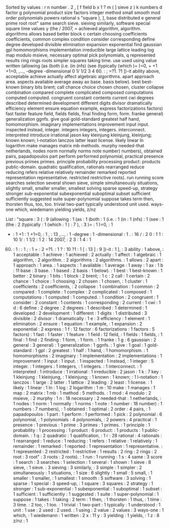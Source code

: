 Sorted by values :
r n number . 2 , [ f field b x 1 ? m ( ] sieve z ) k numbers d factor g polynomial product size factors integer method small smooth mod order polynomials powers rational s "square ), ], base distributed e general prime root root" same search sieve. sieving similarly, software special square time values y (the / 2007, = achieved algorithm, algorithm. algorithms allows based better block c certain choosing coefficients coefficients, common complex condition consider corresponding define degree developed divisible elimination expansion exponential find gaussian gpl homomorphisms implementation irreducible large lattice leading log map modulo msieve, necessary optimal pick polynomials, q represented results ring rings roots simpler squares taking time. use used using value written (allowing (as (both (i.e. (in (nfs) (see (typically (which )= )=0, + +1 +1=0, ,..., -degree -dimensional 0 1/ 1/2 3 4 60. : ; =?1. ?1 ])-it ability above, acceptable achieve actually affect algebraic algorithms. apart approach area. aspects available average away ax base. basis below). best best-known binary bits brent; call chance choice chosen chosen, cluster collapse combination compared complete complicated composed computations computed computed. congruent constant contents current cwi degrees described determined development different digits divisor dramatically efficiency element ensure equation example, express factorizations factors) fast faster feature field, fields fields, final finding form, form. franke general) generalization ggnfs. give goal gold-standard greatest half hand, homomorphism. imaginary implementations improvement input input. inspected instead, integer. integers integers, integers. interconnect. interpreted introduce irrational jason key kleinjung kleinjung, kleinjung; known known; l-notation lanczos latter least license. likely linear ln logarithm make manages matrix mb methods. murphy needed-that netherlands, nodes norm normally norms note number) numbers), obtained pairs, papadopoulos part perform performed polynomial, practical presence previous primes primes. principle probability processing product: products public-domain. quadratic qualification, rationals rearranged reduce reducing refers relative relatively remainder remarked reported representation representative. restricted restrictive roots). run running score searches selection several shown sieve, simple simultaneously situations, slightly small, smaller smaller, smallest solving sparse speed-up, strategy stronger sub-exponential subexponential suboptimal subset sufficient sufficiently suggested suite super-polynomial suppose takes term then, thorsten thus, too, too. trivial two-part typically understood unit used. ways-one which, wiedemann yielding yields, z/nz 

List :
"square : 3
( : 9
(allowing : 1
(as : 1
(both : 1
(i.e. : 1
(in : 1
(nfs) : 1
(see : 1
(the : 2
(typically : 1
(which : 1
) : 7
), : 3
)= : 1
)=0, : 1
+ : 1
+1 : 1
+1=0, : 1
, : 13
,..., : 1
-degree : 1
-dimensional : 1
. : 16
/ : 2
0 : 1
1 : 10
1/ : 1
1/2 : 1
2 : 14
2007, : 2
3 : 1
4 : 1
60. : 1
: : 1
; : 1
= : 2
=?1. : 1
? : 10
?1 : 1
[ : 13
] : 9
])-it : 1
], : 3
ability : 1
above, : 1
acceptable : 1
achieve : 1
achieved : 2
actually : 1
affect : 1
algebraic : 1
algorithm, : 2
algorithm. : 2
algorithms : 2
algorithms. : 1
allows : 2
apart : 1
approach : 1
area. : 1
aspects : 1
available : 1
average : 1
away : 1
ax : 1
b : 11
base : 3
base. : 1
based : 2
basis : 1
below). : 1
best : 1
best-known : 1
better : 2
binary : 1
bits : 1
block : 2
brent; : 1
c : 2
call : 1
certain : 2
chance : 1
choice : 1
choosing : 2
chosen : 1
chosen, : 1
cluster : 1
coefficients : 2
coefficients, : 2
collapse : 1
combination : 1
common : 2
compared : 1
complete : 1
complex : 2
complicated : 1
composed : 1
computations : 1
computed : 1
computed. : 1
condition : 2
congruent : 1
consider : 2
constant : 1
contents : 1
corresponding : 2
current : 1
cwi : 1
d : 6
define : 2
degree : 2
degrees : 1
described : 1
determined : 1
developed : 2
development : 1
different : 1
digits : 1
distributed : 3
divisible : 2
divisor : 1
dramatically : 1
e : 3
efficiency : 1
element : 1
elimination : 2
ensure : 1
equation : 1
example, : 1
expansion : 2
exponential : 2
express : 1
f : 12
factor : 6
factorizations : 1
factors : 5
factors) : 1
fast : 1
faster : 1
feature : 1
field : 12
field, : 1
fields : 1
fields, : 1
final : 1
find : 2
finding : 1
form, : 1
form. : 1
franke : 1
g : 6
gaussian : 2
general : 3
general) : 1
generalization : 1
ggnfs. : 1
give : 1
goal : 1
gold-standard : 1
gpl : 2
greatest : 1
half : 1
hand, : 1
homomorphism. : 1
homomorphisms : 2
imaginary : 1
implementation : 2
implementations : 1
improvement : 1
input : 1
input. : 1
inspected : 1
instead, : 1
integer : 5
integer. : 1
integers : 1
integers, : 1
integers. : 1
interconnect. : 1
interpreted : 1
introduce : 1
irrational : 1
irreducible : 2
jason : 1
k : 7
key : 1
kleinjung : 1
kleinjung, : 1
kleinjung; : 1
known : 1
known; : 1
l-notation : 1
lanczos : 1
large : 2
latter : 1
lattice : 2
leading : 2
least : 1
license. : 1
likely : 1
linear : 1
ln : 1
log : 2
logarithm : 1
m : 10
make : 1
manages : 1
map : 2
matrix : 1
mb : 1
method : 5
methods. : 1
mod : 4
modulo : 2
msieve, : 2
murphy : 1
n : 18
necessary : 2
needed-that : 1
netherlands, : 1
nodes : 1
norm : 1
normally : 1
norms : 1
note : 1
number : 18
number) : 1
numbers : 7
numbers), : 1
obtained : 1
optimal : 2
order : 4
pairs, : 1
papadopoulos : 1
part : 1
perform : 1
performed : 1
pick : 2
polynomial : 6
polynomial, : 1
polynomials : 4
polynomials, : 2
powers : 4
practical : 1
presence : 1
previous : 1
prime : 3
primes : 1
primes. : 1
principle : 1
probability : 1
processing : 1
product : 6
product: : 1
products : 1
public-domain. : 1
q : 2
quadratic : 1
qualification, : 1
r : 28
rational : 4
rationals : 1
rearranged : 1
reduce : 1
reducing : 1
refers : 1
relative : 1
relatively : 1
remainder : 1
remarked : 1
reported : 1
representation : 1
representative. : 1
represented : 2
restricted : 1
restrictive : 1
results : 2
ring : 2
rings : 2
root : 3
root" : 3
roots : 2
roots). : 1
run : 1
running : 1
s : 4
same : 3
score : 1
search : 3
searches : 1
selection : 1
several : 1
shown : 1
sieve : 8
sieve, : 1
sieve. : 3
sieving : 3
similarly, : 3
simple : 1
simpler : 2
simultaneously : 1
situations, : 1
size : 6
slightly : 1
small : 5
small, : 1
smaller : 1
smaller, : 1
smallest : 1
smooth : 5
software : 3
solving : 1
sparse : 1
special : 3
speed-up, : 1
square : 3
squares : 2
strategy : 1
stronger : 1
sub-exponential : 1
subexponential : 1
suboptimal : 1
subset : 1
sufficient : 1
sufficiently : 1
suggested : 1
suite : 1
super-polynomial : 1
suppose : 1
takes : 1
taking : 2
term : 1
then, : 1
thorsten : 1
thus, : 1
time : 3
time. : 2
too, : 1
too. : 1
trivial : 1
two-part : 1
typically : 1
understood : 1
unit : 1
use : 2
used : 2
used. : 1
using : 2
value : 2
values : 3
ways-one : 1
which, : 1
wiedemann : 1
written : 2
x : 11
y : 3
yielding : 1
yields, : 1
z : 8
z/nz : 1
